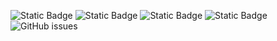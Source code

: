 ![Static Badge](https://img.shields.io/badge/blacklists-60-000000) ![Static Badge](https://img.shields.io/badge/blacklisted-3093476-cc0000) ![Static Badge](https://img.shields.io/badge/whitelisted-2243-00CC00) ![Static Badge](https://img.shields.io/badge/streaming_blacklist-28107-000000) ![GitHub issues](https://img.shields.io/github/issues/fabriziosalmi/blacklists)
